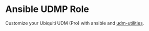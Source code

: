 # Ansible UDMP Role

Customize your Ubiquiti UDM (Pro) with ansible and [udm-utilities](https://github.com/boostchicken/udm-utilities).
